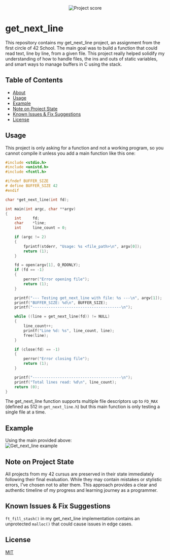 <div align="center">
  <img src="https://i.ibb.co/cmF80PB/image.png" alt="Project score">
</div>

# get_next_line

This repository contains my get_next_line project, an assignment from the first circle of 42 School. The main goal was to build a function that could read text, line by line, from a given file. This project really helped solidify my understanding of how to handle files, the ins and outs of static variables, and smart ways to manage buffers in C using the stack.

## Table of Contents

- [About](#get_next_line)
- [Usage](#usage)
- [Example](#example)
- [Note on Project State](#note-on-project-state)
- [Known Issues & Fix Suggestions](#known-issues--fix-suggestions)
- [License](#license)
  
## Usage

This project is only asking for a function and not a working program, so you cannot compile it unless you add a main function like this one:

```C
#include <stdio.h>
#include <unistd.h>
#include <fcntl.h>

#ifndef BUFFER_SIZE
# define BUFFER_SIZE 42
#endif

char *get_next_line(int fd);

int main(int argc, char **argv)
{
    int     fd;
    char    *line;
    int     line_count = 0;

    if (argc != 2)
    {
        fprintf(stderr, "Usage: %s <file_path>\n", argv[0]);
        return (1);
    }

    fd = open(argv[1], O_RDONLY);
    if (fd == -1)
    {
        perror("Error opening file");
        return (1);
    }

    printf("--- Testing get_next_line with file: %s ---\n", argv[1]);
    printf("BUFFER_SIZE: %d\n", BUFFER_SIZE);
    printf("---------------------------------------\n");

    while ((line = get_next_line(fd)) != NULL)
    {
        line_count++;
        printf("Line %d: %s", line_count, line);
        free(line);
    }

    if (close(fd) == -1)
    {
        perror("Error closing file");
        return (1);
    }

    printf("---------------------------------------\n");
    printf("Total lines read: %d\n", line_count);
    return (0);
}
```

The get_next_line function supports multiple file descriptors up to `FD_MAX` (defined as 512 in `get_next_line.h`) but this main function is only testing a single file at a time.

## Example

Using the main provided above:  
![Get_next_line example](https://i.ibb.co/zWWyR9Wh/image.png)

## Note on Project State

All projects from my 42 cursus are preserved in their state immediately following their final evaluation. While they may contain mistakes or stylistic errors, I've chosen not to alter them. This approach provides a clear and authentic timeline of my progress and learning journey as a programmer.

## Known Issues & Fix Suggestions

`ft_fill_stash()` in my get_next_line implementation contains an unprotected `malloc()` that could cause issues in edge cases.

## License

[MIT](https://choosealicense.com/licenses/mit/)
